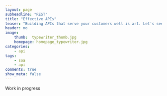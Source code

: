 ```yaml
---
layout: page
subheadline: "REST"
title: "Effective APIs"
teaser: "Building APIs that serve your customers well is art. Let's see what materials are available to us."
header: no
image:
    thumb:  typewriter_thumb.jpg
    homepage: homepage_typewriter.jpg
categories:
    - api
tags:
    - soa
    - api
comments: true
show_meta: false
---
```

Work in progress